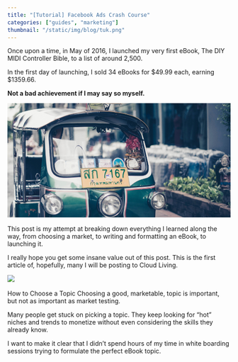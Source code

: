 ```yaml
---
title: "[Tutorial] Facebook Ads Crash Course"
categories: ["guides", "marketing"]
thumbnail: "/static/img/blog/tuk.png"
---
```


Once upon a time, in May of 2016, I launched my very first eBook, The DIY MIDI Controller Bible, to a list of around 2,500.

In the first day of launching, I sold 34 eBooks for $49.99 each, earning $1359.66.

**Not a bad achievement if I may say so myself.**

![](/static/img/blog/tuk.png)

This post is my attempt at breaking down everything I learned along the way, from choosing a market, to writing and formatting an eBook, to launching it.

I really hope you get some insane value out of this post. This is the first article of, hopefully, many I will be posting to Cloud Living.

![](/static/img/blog/snow.jpg)

How to Choose a Topic
Choosing a good, marketable, topic is important, but not as important as market testing.

Many people get stuck on picking a topic. They keep looking for “hot” niches and trends to monetize without even considering the skills they already know.

I want to make it clear that I didn’t spend hours of my time in white boarding sessions trying to formulate the perfect eBook topic.

